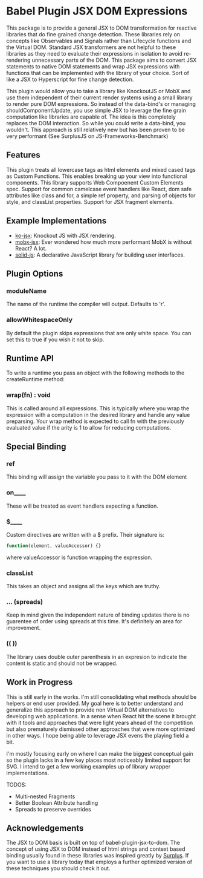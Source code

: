 # Babel Plugin JSX DOM Expressions

This package is to provide a general JSX to DOM transformation for reactive libraries that do fine grained change detection.  These libraries rely on concepts like Observables and Signals rather than Lifecycle functions and the Virtual DOM.  Standard JSX transformers are not helpful to these libraries as they need to evaluate their expressions in isolation to avoid re-rendering unnecessary parts of the DOM. This package aims to convert JSX statements to native DOM statements and wrap JSX expressions with functions that can be implemented with the library of your choice. Sort of like a JSX to Hyperscript for fine change detection.

This plugin would allow you to take a library like KnockoutJS or MobX and use them independent of their current render systems using a small library to render pure DOM expressions. So instead of the data-bind's or managing shouldComponentUpdate, you use simple JSX to leverage the fine grain computation like libraries are capable of.  The idea is this completely replaces the DOM interaction. So while you could write a data-bind, you wouldn't.  This approach is still relatively new but has been proven to be very performant (See SurplusJS on JS-Frameworks-Benchmark)

## Features

This plugin treats all lowercase tags as html elements and mixed cased tags as Custom Functions. This enables breaking up your view into functional components. This library supports Web Compoenent Custom Elements spec. Support for common camelcase event handlers like React, dom safe attributes like class and for, a simple ref property, and parsing of objects for style, and classList properties. Support for JSX fragment elements.

## Example Implementations
* [ko-jsx](https://github.com/ryansolid/ko-jsx): Knockout JS with JSX rendering.
* [mobx-jsx](https://github.com/ryansolid/mobx-jsx): Ever wondered how much more performant MobX is without React? A lot.
* [solid-js](https://github.com/ryansolid/solid-js): A declarative JavaScript library for building user interfaces.

## Plugin Options

### moduleName
The name of the runtime the compiler will output. Defaults to 'r'.

### allowWhitespaceOnly
By default the plugin skips expressions that are only white space. You can set this to true if you wish it not to skip.

## Runtime API

To write a runtime you pass an object with the following methods to the createRuntime method:

### wrap(fn) : void

This is called around all expressions. This is typically where you wrap the expression with a computation in the desired library and handle any value preparsing. Your wrap method is expected to call fn with the previously evaluated value if the arity is 1 to allow for reducing computations.

## Special Binding

### ref

This binding will assign the variable you pass to it with the DOM element

### on____

These will be treated as event handlers expecting a function.

### $____

Custom directives are written with a $ prefix. Their signature is:
```js
function(element, valueAccessor) {}
```
where valueAccessor is function wrapping the expression.

### classList

This takes an object and assigns all the keys which are truthy.

### ... (spreads)

Keep in mind given the independent nature of binding updates there is no guarentee of order using spreads at this time. It's definitely an area for improvement.

### (( ))

The library uses double outer parenthesis in an expresion to indicate the content is static and should not be wrapped.

## Work in Progress

This is still early in the works. I'm still consolidating what methods should be helpers or end user provided. My goal here is to better understand and generalize this approach to provide non Virtual DOM alternatives to developing web applications.  In a sense when React hit the scene it brought with it tools and approaches that were light years ahead of the competition but also prematurely dismissed other approaches that were more optimized in other ways. I hope being able to leverage JSX evens the playing field a bit.

I'm mostly focusing early on where I can make the biggest conceptual gain so the plugin lacks in a few key places most noticeably limited support for SVG. I intend to get a few working examples up of library wrapper implementations.

TODOS:

* Multi-nested Fragments
* Better Boolean Attribute handling
* Spreads to preserve overrides

## Acknowledgements

The JSX to DOM basis is built on top of babel-plugin-jsx-to-dom. The concept of using JSX to DOM instead of html strings and context based binding usually found in these libraries was inspired greatly by [Surplus](https://github.com/adamhaile/surplus). If you want to use a library today that employs a further optimized version of these techniques you should check it out.


